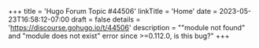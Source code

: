 +++
title = 'Hugo Forum Topic #44506'
linkTitle = 'Home'
date = 2023-05-23T16:58:12-07:00
draft = false
details = 'https://discourse.gohugo.io/t/44506'
description = ""module not found" and "module does not exist" error since >=0.112.0, is this bug?"
+++
